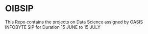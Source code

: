 # OIBSIP
This Repo contains the projects on Data Science assigned by OASIS  INFOBYTE SIP for Duration 15 JUNE to 15 JULY
